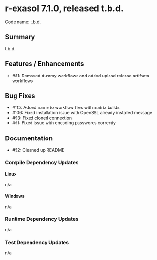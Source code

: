 # r-exasol 7.1.0, released t.b.d.

Code name: t.b.d.

## Summary 

t.b.d.

## Features / Enhancements

 - #81: Removed dummy workflows and added upload release artifacts workflows

## Bug Fixes

- #115: Added name to workflow files with matrix builds
- #106: Fixed installation issue with OpenSSL already installed message
- #93: Fixed cloned connection
- #91: Fixed issue with encoding passwords correctly

## Documentation
 - #52: Cleaned up README

### Compile Dependency Updates

#### Linux
n/a

#### Windows
n/a

### Runtime Dependency Updates
n/a

### Test Dependency Updates
n/a